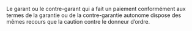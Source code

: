 Le garant ou le contre-garant qui a fait un paiement conformément aux termes de la
garantie ou de la contre-garantie autonome dispose des mêmes recours que la caution contre
le donneur d’ordre.
